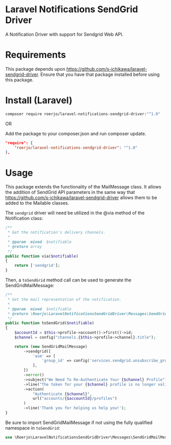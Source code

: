 Laravel Notifications SendGrid Driver
====

A Notification Driver with support for Sendgrid Web API.

# Requirements

This package depends upon https://github.com/s-ichikawa/laravel-sendgrid-driver. Ensure that you have that package installed before using this package.


# Install (Laravel)

```bash
composer require roerjo/laravel-notifications-sendgrid-driver:"^1.0"
```

OR

Add the package to your composer.json and run composer update.
```json
"require": {
    "roerjo/laravel-notifications-sendgrid-driver": "^1.0"
},
```


# Usage

This package extends the functionality of the MailMessage class.
It allows the addition of SendGrid API parameters in the same way that https://github.com/s-ichikawa/laravel-sendgrid-driver allows them to be added to the Mailable classes.

The `sendgrid` driver will need be utilized in the @via method of the Notification class:
```php
/**
 * Get the notification's delivery channels.
 *
 * @param  mixed  $notifiable
 * @return array
 */
public function via($notifiable)
{
    return ['sendgrid'];
}
```

Then, a `toSendGrid` method call can be used to generate the SendGridMailMessage:
```php
/**
 * Get the mail representation of the notification.
 *
 * @param  mixed  $notifiable
 * @return \Roerjo\LaravelNotificationsSendGridDriver\Messages\SendGridMailMessage
 */
public function toSendGrid($notifiable)
{
    $accountId = $this->profile->account()->first()->id;
    $channel = config("channels.{$this->profile->channel}.title");

    return (new SendGridMailMessage)
        ->sendgrid([
            'asm' => [
                'group_id' => config('services.sendgrid.unsubscribe_groups.external')
            ],
        ])
        ->error()
        ->subject("We Need To Re-Authenticate Your {$channel} Profile")
        ->line("The token for your {$channel} profile is no longer valid.")
        ->action(
            "Authenticate {$channel}",
            url("accounts/{$accountId}/profiles")
        )
        ->line('Thank you for helping us help you!');
}
```

Be sure to import SendGridMailMessage if not using the fully qualified namespace in `toSendGrid`:
```php
use \Roerjo\LaravelNotificationsSendGridDriver\Messages\SendGridMailMessage;
```
